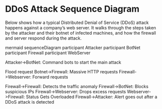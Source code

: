 # DDoS Attack Sequence Diagram

Below shows how a typical Distributed Denial of Service (DDoS) attack happens against a company’s web server. It walks through the steps taken by the attacker and their botnet of infected machines, and how the firewall and server respond during the attack. 

mermaid
sequenceDiagram
    participant Attacker
    participant BotNet
    participant Firewall
    participant WebServer

  Attacker->BotNet: Command bots to start the main attack 

  Flood request
    Botnet->Firewall: Massive HTTP requests
    Firewall->Webserver: Forward requests

Firewall->Firewall: Detects the traffic anomaly
Firewall->BotNet: Blocks suspicious IPs
Firewall->Webserver: Drops excess requests
Webserver->Firewall: Status Gets Overloaded
Firewall->Attacker: Alert goes out after a DDoS attack is detected
    

  
